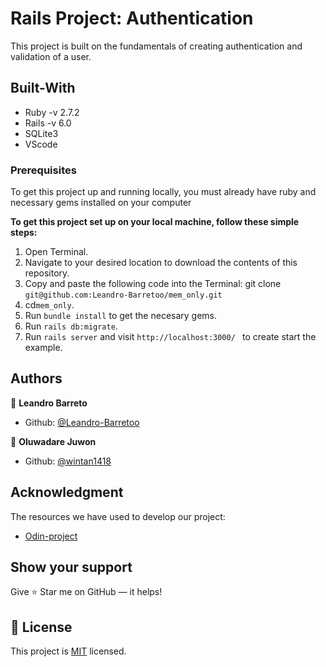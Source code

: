 # Rails Project: Authentication

This project is built on the fundamentals of creating authentication and validation of a user.

## Built-With

- Ruby -v  2.7.2
- Rails -v 6.0
- SQLite3
- VScode

### Prerequisites

To get this project up and running locally, you must already have ruby and necessary gems installed on your computer

**To get this project set up on your local machine, follow these simple steps:**

1. Open Terminal.
2. Navigate to your desired location to download the contents of this repository.
3. Copy and paste the following code into the Terminal: git clone ```git@github.com:Leandro-Barretoo/mem_only.git```
4. cd```mem_only```.
5. Run ```bundle install``` to get the necesary gems.
6. Run `rails db:migrate`.
7. Run `rails server` and visit `http://localhost:3000/ ` to create start the example.


## Authors

👤 **Leandro Barreto**

- Github: [@Leandro-Barretoo](https://github.com/Leandro-Barretoo)

👤 **Oluwadare Juwon**

- Github: [@wintan1418](https://github.com/wintan1418)

## Acknowledgment

The resources we have used to develop our project:

- [Odin-project](https://www.theodinproject.com/courses/ruby-on-rails/lessons/forms)

## Show your support

Give ⭐ Star me on GitHub — it helps!

## 📝 License

This project is [MIT](lic.url) licensed.  
